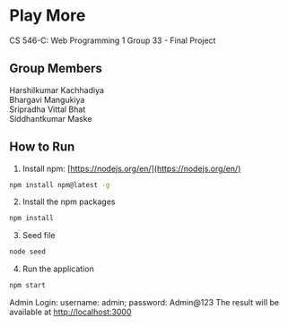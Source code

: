 # Play More
CS 546-C: Web Programming 1 
Group 33 - Final Project

## Group Members
Harshilkumar Kachhadiya <br />
Bhargavi Mangukiya <br />
Sripradha Vittal Bhat <br />
Siddhantkumar Maske <br />


## How to Run

1. Install
npm: [https://nodejs.org/en/](https://nodejs.org/en/)

```bash
npm install npm@latest -g
```
2. Install the npm packages
```bash
npm install
```


3. Seed file
```bash
node seed
```

4. Run the application
```bash
npm start
```
Admin Login:
username: admin; password: Admin@123
The result will be available at [http://localhost:3000](http://localhost:3000)


